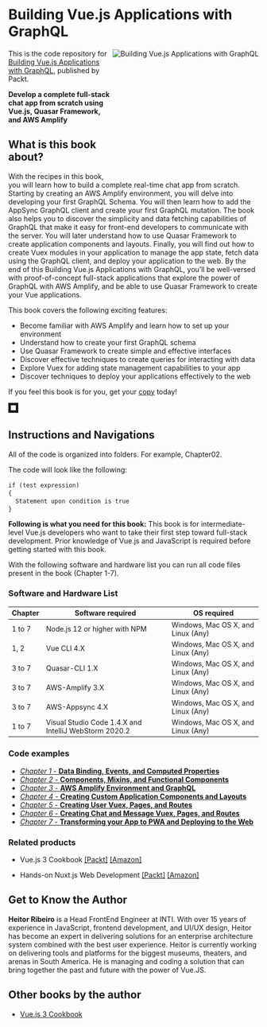 # Building Vue.js Applications with GraphQL

<a href="https://amzn.to/2XcB24r"><img src="https://static.packt-cdn.com/products/9781800565074/cover/smaller" alt="Building Vue.js Applications with GraphQL" height="256px" align="right"></a>

This is the code repository for [Building Vue.js Applications with GraphQL](https://www.packtpub.com/product/Building-Vuejs-Applications-with-GraphQL/9781800565074), published by Packt.

**Develop a complete full-stack chat app from scratch using Vue.js, Quasar Framework, and AWS Amplify**

## What is this book about?
With the recipes in this book, you will learn how to build a complete real-time chat app from scratch. Starting by creating an AWS Amplify environment, you will delve into developing your first GraphQL Schema. You will then learn how to add the AppSync GraphQL client and create your first GraphQL mutation. The book also helps you to discover the simplicity and data fetching capabilities of GraphQL that make it easy for front-end developers to communicate with the server. You will later understand how to use Quasar Framework to create application components and layouts. Finally, you will find out how to create Vuex modules in your application to manage the app state, fetch data using the GraphQL client, and deploy your application to the web.
By the end of this Building Vue.js Applications with GraphQL, you’ll be well-versed with proof-of-concept full-stack applications that explore the power of GraphQL with AWS Amplify, and be able to use Quasar Framework to create your Vue applications.

This book covers the following exciting features: 
* Become familiar with AWS Amplify and learn how to set up your environment
* Understand how to create your first GraphQL schema
* Use Quasar Framework to create simple and effective interfaces
* Discover effective techniques to create queries for interacting with data
* Explore Vuex for adding state management capabilities to your app
* Discover techniques to deploy your applications effectively to the web

If you feel this book is for you, get your [copy](https://amzn.to/2XcB24r) today!

<a href="https://www.packtpub.com/?utm_source=github&utm_medium=banner&utm_campaign=GitHubBanner"><img src="https://raw.githubusercontent.com/PacktPublishing/GitHub/master/GitHub.png" alt="https://www.packtpub.com/" border="5" /></a>

## Instructions and Navigations
All of the code is organized into folders. For example, Chapter02.

The code will look like the following:
```
if (test expression)
{
  Statement upon condition is true
}
```

**Following is what you need for this book:**
This book is for intermediate-level Vue.js developers who want to take their first step toward full-stack development. Prior knowledge of Vue.js and JavaScript is required before getting started with this book.

With the following software and hardware list you can run all code files present in the book (Chapter 1-7).

### Software and Hardware List
| Chapter  | Software required                   | OS required                        |
| -------- | ------------------------------------| -----------------------------------|
| 1 to 7       | Node.js 12 or higher with NPM                  | Windows, Mac OS X, and Linux (Any) |
| 1, 2        | Vue CLI 4.X            | Windows, Mac OS X, and Linux (Any) |
| 3 to 7       | Quasar-CLI 1.X          | Windows, Mac OS X, and Linux (Any) |
| 3 to 7       | AWS-Amplify 3.X          | Windows, Mac OS X, and Linux (Any) |
| 3 to 7       | AWS-Appsync 4.X          | Windows, Mac OS X, and Linux (Any) |
| 1 to 7       | Visual Studio Code 1.4.X and IntelliJ WebStorm 2020.2            | Windows, Mac OS X, and Linux (Any) |

### Code examples
- [_Chapter 1_ - **Data Binding, Events, and Computed Properties**](./chapter-01/)
- [_Chapter 2_ - **Components, Mixins, and Functional Components**](./chapter-02/)
- [_Chapter 3_ - **AWS Amplify Environment and GraphQL**](./chapter-03/)
- [_Chapter 4_ - **Creating Custom Application Components and Layouts**](./chapter-04/)
- [_Chapter 5_ - **Creating User Vuex, Pages, and Routes**](./chapter-05/)
- [_Chapter 6_ - **Creating Chat and Message Vuex, Pages, and Routes**](./chapter-06/)
- [_Chapter 7_ - **Transforming your App to PWA and Deploying to the Web**](./chapter-07/)

### Related products <Other books you may enjoy>
* Vue.js 3 Cookbook [[Packt]](https://www.packtpub.com/product/vue-js-3-cookbook/9781838826222) [[Amazon]](https://www.amazon.com/dp/183882622X)

* Hands-on Nuxt.js Web Development [[Packt]](https://www.packtpub.com/product/hands-on-nuxt-js-web-development/9781789952698) [[Amazon]](https://www.amazon.com/dp/1789952697)

## Get to Know the Author
**Heitor Ribeiro**
is a Head FrontEnd Engineer at INTI. With over 15 years of experience in JavaScript, frontend development, and UI/UX design, Heitor has become an expert in delivering solutions for an enterprise architecture system combined with the best user experience. Heitor is currently working on delivering tools and platforms for the biggest museums, theaters, and arenas in South America. He is managing and coding a solution that can bring together the past and future with the power of Vue.JS.

## Other books by the author
* [Vue.js 3 Cookbook](https://amzn.to/2LlqMUU)
